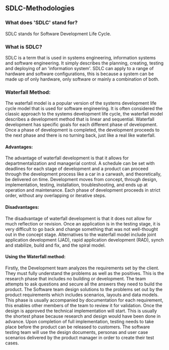 ## SDLC-Methodologies

### What does 'SDLC' stand for?
SDLC stands for Software Development Life Cycle. 
### What is SDLC?
SDLC is a term that is used in systems engineering, information systems and software engineering. It simply describes the planning, creating, testing and deploying of an 'information system'. SDLC can apply to a range of hardware and software configurations, this is because a system can be made up of only hardware, only software or mainly a combination of both.
### Waterfall Method:
The waterfall model is a popular version of the systems development life cycle model that is used for software engineering. It is often considered the classic approach to the systems development life cycle, the waterfall model describes a development method that is linear and sequential. Waterfall development has specific goals for each different phase of development. Once a phase of development is completed, the development proceeds to the next phase and there is no turning back, just like a real like waterfall.
#### Advantages:
The advantage of waterfall development is that it allows for departmentalization and managerial control. A schedule can be set with deadlines for each stage of development and a product can proceed through the development process like a car in a carwash, and theoretically, be delivered on time. Development moves from concept, through design, implementation, testing, installation, troubleshooting, and ends up at operation and maintenance. Each phase of development proceeds in strict order, without any overlapping or iterative steps.
#### Disadvantages:
The disadvantage of waterfall development is that it does not allow for much reflection or revision. Once an application is in the testing stage, it is very difficult to go back and change something that was not well-thought out in the concept stage. Alternatives to the waterfall model include joint application development (JAD), rapid application development (RAD), synch and stabilize, build and fix, and the spiral model.
#### Using the Waterfall method:
Firstly, the Development team analyzes the requirements set by the client. They must fully understand the problems as well as the positives. This is the research phase that includes no building or development. The team attempts to ask questions and secure all the answers they need to build the product. The Software team design solutions to the problems set out by the product requirements which includes scenarios, layouts and data models. This phase is usually accompanied by documentation for each requirement, this enables other members of the team to review it for validation.
Once the design is approved the technical implementation will start. This is usually the shortest phase because research and design would have been done in advance. Upon completion of full implementation, testing needs to take place before the product can be released to customers. The software testing team will use the design documents, personas and user case scenarios delivered by the product manager in order to create their test cases.
